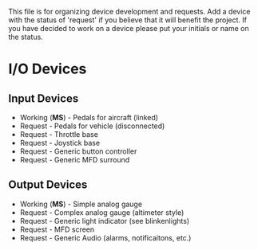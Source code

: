 This file is for organizing device development and requests. Add a device with the status of 'request' if you believe that it will benefit the project. If you have decided to work on a device please put your initials or name on the status.

# I/O Devices

## Input Devices
* Working (**MS**) - Pedals for aircraft (linked)
* Request - Pedals for vehicle (disconnected)
* Request - Throttle base 
* Request - Joystick base
* Request - Generic button controller
* Request - Generic MFD surround

## Output Devices
* Working (**MS**) - Simple analog gauge
* Request - Complex analog gauge (altimeter style)
* Request - Generic light indicator (see blinkenlights)
* Request - MFD screen
* Request - Generic Audio (alarms, notificaitons, etc.)
